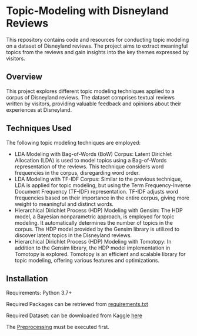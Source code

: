 # Topic-Modeling with Disneyland Reviews
This repository contains code and resources for conducting topic modeling on a dataset of Disneyland reviews. The project aims to extract meaningful topics from the reviews and gain insights into the key themes expressed by visitors.

## Overview

This project explores different topic modeling techniques applied to a corpus of Disneyland reviews. The dataset comprises textual reviews written by visitors, providing valuable feedback and opinions about their experiences at Disneyland.

## Techniques Used

The following topic modeling techniques are employed:

- LDA Modeling with Bag-of-Words (BoW) Corpus: Latent Dirichlet Allocation (LDA) is used to model topics using a Bag-of-Words representation of the reviews. This technique considers word frequencies in the corpus, disregarding word order.
- LDA Modeling with TF-IDF Corpus: Similar to the previous technique, LDA is applied for topic modeling, but using the Term Frequency-Inverse Document Frequency (TF-IDF) representation. TF-IDF adjusts word frequencies based on their importance in the entire corpus, giving more weight to meaningful and distinct words.
- Hierarchical Dirichlet Process (HDP) Modeling with Gensim: The HDP model, a Bayesian nonparametric approach, is employed for topic modeling. It automatically determines the number of topics in the corpus. The HDP model provided by the Gensim library is utilized to discover latent topics in the Disneyland reviews.
- Hierarchical Dirichlet Process (HDP) Modeling with Tomotopy: In addition to the Gensim library, the HDP model implementation in Tomotopy is explored. Tomotopy is an efficient and scalable library for topic modeling, offering various features and optimizations.
   
## Installation

Requirements: Python 3.7+

Required Packages can be retrieved from [requirements.txt](https://github.com/ls-schwnstr/Topic-Modeling/blob/main/requirements)

Required Dataset: can be downloaded from Kaggle [here](https://www.kaggle.com/datasets/arushchillar/disneyland-reviews)

The [Preprocessing](https://github.com/ls-schwnstr/Topic-Modeling/blob/main/Preprocessing.ipynb) must be executed first.
